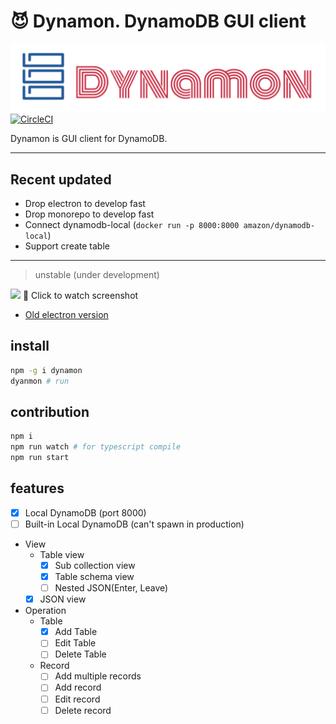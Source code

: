 # :smiling_imp: Dynamon. DynamoDB GUI client

![Logo](assets/dynamon.png) [![CircleCI](https://circleci.com/gh/deptno/dynamon.svg?style=svg)](https://circleci.com/gh/deptno/dynamon)

Dynamon is GUI client for DynamoDB.

---

## Recent updated
- Drop electron to develop fast
- Drop monorepo to develop fast
- Connect dynamodb-local (`docker run -p 8000:8000 amazon/dynamodb-local`)
- Support create table

---

> unstable (under development)

[![](https://user-images.githubusercontent.com/1223020/38453064-7a2d421c-3a8a-11e8-821f-c607fff85642.png)](https://www.youtube.com/watch?v=UI9xyrAKAg0&feature=youtu.be)
:eyes: Click to watch screenshot

- [Old electron version](https://github.com/deptno/dynamon/releases)

## install

```bash
npm -g i dynamon
dyanmon # run
```

## contribution

```bash
npm i
npm run watch # for typescript compile
npm run start
```

## features

* [x] Local DynamoDB (port 8000)
* [ ] Built-in Local DynamoDB (can't spawn in production)
* View
  * Table view
    * [x] Sub collection view
    * [x] Table schema view
    * [ ] Nested JSON(Enter, Leave)
  * [x] JSON view
* Operation
  * Table
    * [x] Add Table
    * [ ] Edit Table
    * [ ] Delete Table
  * Record
    * [ ] Add multiple records
    * [ ] Add record
    * [ ] Edit record
    * [ ] Delete record
